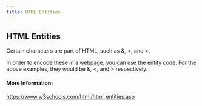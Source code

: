 ```yaml
---
title: HTML Entities
---
```

## HTML Entities

Certain characters are part of HTML, such as &, <, and >.

In order to encode these in a webpage, you can use the entity code.  For the above examples, they would be &amp;, &lt;, and &gt; respectively.

#### More Information:
<!-- Please add any articles you think might be helpful to read before writing the article -->

https://www.w3schools.com/html/html_entities.asp

